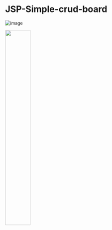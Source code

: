 # JSP-Simple-crud-board

![image](https://user-images.githubusercontent.com/71121027/98884945-789aa700-24d4-11eb-8c3e-4651b991a44c.png)

<img src="https://user-images.githubusercontent.com/71121027/98884945-789aa700-24d4-11eb-8c3e-4651b991a44c.png" width="40%">
